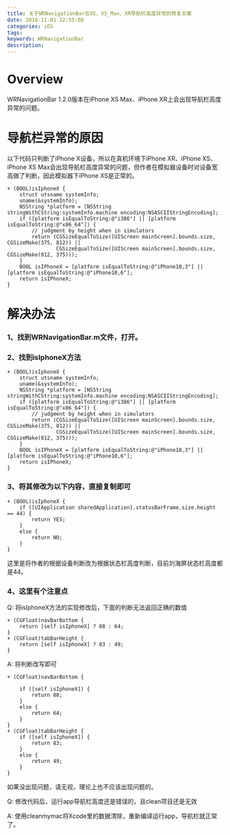 ```yaml
---
title: 关于WRNavigationBar在XS、XS_Max、XR导航栏高度异常的修复方案
date: 2018-11-01 22:55:08
categories: iOS
tags:
keywords: WRNavigationBar
description:
---
```


# Overview
WRNavigationBar 1.2.0版本在iPhone XS Max、iPhone XR上会出现导航栏高度异常的问题。

# 导航栏异常的原因
以下代码只判断了iPhone X设备，所以在真机环境下iPhone XR、iPhone XS、iPhone XS Max会出现导航栏高度异常的问题，但作者在模拟器设备时对设备宽高做了判断，因此模拟器下iPhone XS是正常的。
```
+ (BOOL)isIphoneX {
    struct utsname systemInfo;
    uname(&systemInfo);
    NSString *platform = [NSString stringWithCString:systemInfo.machine encoding:NSASCIIStringEncoding];
    if ([platform isEqualToString:@"i386"] || [platform isEqualToString:@"x86_64"]) {
        // judgment by height when in simulators
        return (CGSizeEqualToSize([UIScreen mainScreen].bounds.size, CGSizeMake(375, 812)) ||
                CGSizeEqualToSize([UIScreen mainScreen].bounds.size, CGSizeMake(812, 375)));
    }
    BOOL isIPhoneX = [platform isEqualToString:@"iPhone10,3"] || [platform isEqualToString:@"iPhone10,6"];
    return isIPhoneX;
}
```

# 解决办法
### 1、找到WRNavigationBar.m文件，打开。  
### 2、找到isIphoneX方法

```
+ (BOOL)isIphoneX {
    struct utsname systemInfo;
    uname(&systemInfo);
    NSString *platform = [NSString stringWithCString:systemInfo.machine encoding:NSASCIIStringEncoding];
    if ([platform isEqualToString:@"i386"] || [platform isEqualToString:@"x86_64"]) {
        // judgment by height when in simulators
        return (CGSizeEqualToSize([UIScreen mainScreen].bounds.size, CGSizeMake(375, 812)) ||
                CGSizeEqualToSize([UIScreen mainScreen].bounds.size, CGSizeMake(812, 375)));
    }
    BOOL isIPhoneX = [platform isEqualToString:@"iPhone10,3"] || [platform isEqualToString:@"iPhone10,6"];
    return isIPhoneX;
}
```
### 3、将其修改为以下内容，直接复制即可

```
+ (BOOL)isIphoneX {
    if ([UIApplication sharedApplication].statusBarFrame.size.height == 44) {
        return YES;
    }
    else {
        return NO;
    }
}
```
这里是将作者的根据设备判断改为根据状态栏高度判断，目前刘海屏状态栏高度都是44。  

### 4、这里有个注意点
Q: 将isIphoneX方法的实现修改后，下面的判断无法返回正确的数值

```
+ (CGFloat)navBarBottom {
    return [self isIphoneX] ? 88 : 64;
}
+ (CGFloat)tabBarHeight {
    return [self isIphoneX] ? 83 : 49;
}
```
A: 将判断改写即可

```
+ (CGFloat)navBarBottom {
    
    if ([self isIphoneX]) {
        return 88;
    }
    else {
        return 64;
    }
}
+ (CGFloat)tabBarHeight {
    if ([self isIphoneX]) {
        return 83;
    }
    else {
        return 49;
    }
}
```
如果没出现问题，请无视，理论上也不应该出现问题的。  

Q: 修改代码后，运行app导航栏高度还是错误的，且clean项目还是无效  

A: 使用cleanmymac将Xcode里的数据清除，重新编译运行app，导航栏就正常了。

